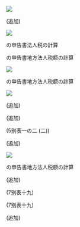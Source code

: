 ![](https://www.nta.go.jp/tmp/3d990f15-eb38-4c6e-b1e0-9ef3ea0131e7/images/d6247d8264f57bca7a8dc9f2ad851eb44736fd26db9ef83c80f9665b4899a4e3.jpg)

(追加)

![](https://www.nta.go.jp/tmp/3d990f15-eb38-4c6e-b1e0-9ef3ea0131e7/images/6df7447a8f0208feed12c46b2b3f6c41d8f1c02137208e5a9abb0e136c61a7fc.jpg)

の申告書法人税の計算

の申告書地方法人税额の計算

![](https://www.nta.go.jp/tmp/3d990f15-eb38-4c6e-b1e0-9ef3ea0131e7/images/b55522006b5e7145dadefc31a2dd2b0bfa24a4a2c539152fa673d799ca85f98e.jpg)

の申告書地方法人税额の計算

![](https://www.nta.go.jp/tmp/3d990f15-eb38-4c6e-b1e0-9ef3ea0131e7/images/51cfb23980910840db87eb1061132f4106908c5455e3d8ca6141e9e22f503a14.jpg)

(追加)

(追加)

(5别表一の二 (二))

(追加)

![](https://www.nta.go.jp/tmp/3d990f15-eb38-4c6e-b1e0-9ef3ea0131e7/images/c154dabecf77d663cf8eb08bae66cbe4d5859d629b52afce3c98f937c89dfd95.jpg)

の申告書地方法人税额の計算

(追加)

(7别表十九)

(7别表十九)

(追加)